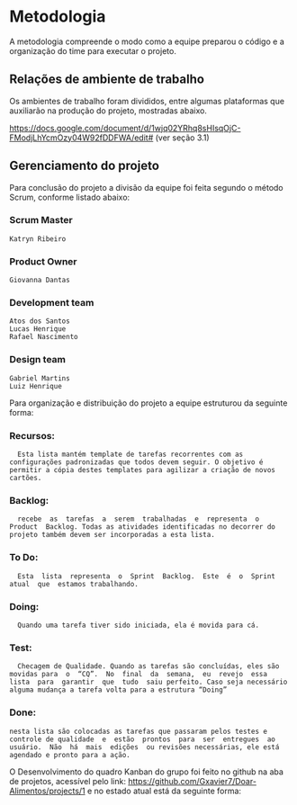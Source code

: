 # Metodologia

   A metodologia compreende o modo como a equipe preparou o código e a organização do time para executar o projeto.
    
## Relações de ambiente de trabalho

   Os ambientes de trabalho foram divididos, entre algumas plataformas que auxiliarão na produção do projeto, mostradas abaixo.
    
   https://docs.google.com/document/d/1wjq02YRhq8sHIsqOjC-FModjLhYcmOzy04W92fDDFWA/edit#     (ver seção 3.1)

## Gerenciamento do projeto

Para conclusão do projeto a divisão da equipe foi feita segundo o método Scrum, conforme listado abaixo:
### Scrum Master
    Katryn Ribeiro

### Product Owner
    Giovanna Dantas

### Development team
    Atos dos Santos
    Lucas Henrique
    Rafael Nascimento

### Design team
    Gabriel Martins
    Luiz Henrique


Para organização e distribuição do projeto a equipe estruturou da seguinte forma:

   ###   Recursos: 
      Esta lista mantém template de tarefas recorrentes com as configurações padronizadas que todos devem seguir. O objetivo é permitir a cópia destes templates para agilizar a criação de novos cartões.

   ###   Backlog:  
      recebe  as  tarefas  a  serem  trabalhadas  e  representa  o  Product  Backlog. Todas as atividades identificadas no decorrer do projeto também devem ser incorporadas a esta lista.

   ###   To  Do:  
      Esta  lista  representa  o  Sprint  Backlog.  Este  é  o  Sprint  atual  que  estamos trabalhando.

   ###   Doing: 
      Quando uma tarefa tiver sido iniciada, ela é movida para cá.

   ###   Test: 
      Checagem de Qualidade. Quando as tarefas são concluídas, eles são movidas para  o  “CQ”.  No  final  da  semana,  eu  revejo  essa  lista  para  garantir  que  tudo  saiu perfeito. Caso seja necessário alguma mudança a tarefa volta para a estrutura “Doing”

   ###   Done: 
    nesta lista são colocadas as tarefas que passaram pelos testes e controle de qualidade  e  estão  prontos  para  ser  entregues  ao  usuário.  Não  há  mais  edições  ou revisões necessárias, ele está agendado e pronto para a ação.

O Desenvolvimento do quadro Kanban do grupo foi feito no github na aba de projetos, acessível pelo link: https://github.com/Gxavier7/Doar-Alimentos/projects/1 e no estado atual está da seguinte forma:
